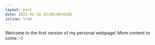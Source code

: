 ```yaml
---
layout: post
date: 2022-02-18 10:00:00+0100
inline: true
---
```


Welcome to the first version of my personal webpage! More content to come :-)